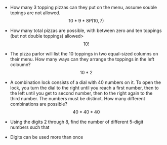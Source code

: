 - How many 3 topping pizzas can they put on the menu, assume souble topings are not allowed.
$$10 * 9 * 8   P(10,7)$$
- How many total pizzas are possible, with between zero and ten toppings (but not double toppings) allowed>
$$10!$$
- The pizza parlor will list the 10 toppings in two equal-sized columns on their menu. How many ways can they arrange the toppings in the left coloumn?
$$10*2$$

- A combination lock consists of a dial with 40 numbers on it. To open
the lock, you turn the dial to the right until you reach a first number,
then to the left until you get to second number, then to the right
again to the third number. The numbers must be distinct. How many
different combinations are possible?
$$40*40*40$$

- Using the digits 2 through 8, find the number of different 5-digit
numbers such that
- Digits can be used more than once


